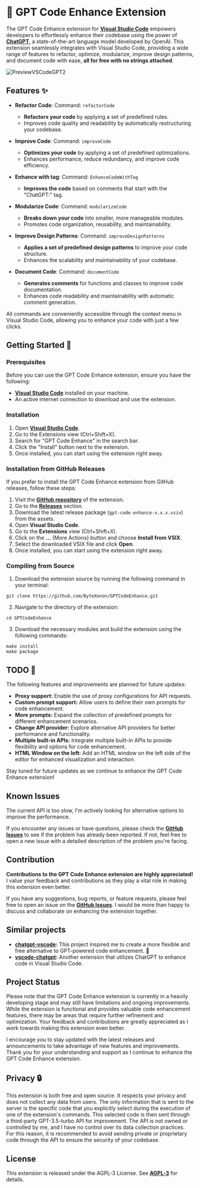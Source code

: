 # 🚀 GPT Code Enhance Extension

The GPT Code Enhance extension for **[Visual Studio Code](https://code.visualstudio.com/)** empowers developers to effortlessly enhance their codebase using the power of **[ChatGPT](https://chat.openai.com)**, a state-of-the-art language model developed by OpenAI. This extension seamlessly integrates with Visual Studio Code, providing a wide range of features to refactor, optimize, modularize, improve design patterns, and document code with ease, **all for free with no strings attached**.

![PreviewVSCodeGPT2](https://github.com/ByteXenon/GPTCodeEnhance/assets/125568681/a347c36e-2088-45bf-b343-0d65816a7799)


## Features ✨

- **Refactor Code**: Command: `refactorCode`
  - **Refactors your code** by applying a set of predefined rules.
  - Improves code quality and readability by automatically restructuring your codebase.

- **Improve Code**: Command: `improveCode`
  - **Optimizes your code** by applying a set of predefined optimizations.
  - Enhances performance, reduce redundancy, and improve code efficiency.

- **Enhance with tag**: Command: `EnhanceCodeWithTag`
  - **Improves the code** based on comments that start with the "ChatGPT:" tag.

- **Modularize Code**: Command: `modularizeCode`
  - **Breaks down your code** into smaller, more manageable modules.
  - Promotes code organization, reusability, and maintainability.

- **Improve Design Patterns**: Command: `improveDesignPatterns`
  - **Applies a set of predefined design patterns** to improve your code structure.
  - Enhances the scalability and maintainability of your codebase.

- **Document Code**: Command: `documentCode`
  - **Generates comments** for functions and classes to improve code documentation.
  - Enhances code readability and maintainability with automatic comment generation.


All commands are conveniently accessible through the context menu in Visual Studio Code, allowing you to enhance your code with just a few clicks.

## Getting Started 🚀

### Prerequisites

Before you can use the GPT Code Enhance extension, ensure you have the following:

- **[Visual Studio Code](https://code.visualstudio.com/)** installed on your machine.
- An active internet connection to download and use the extension.

### Installation

1. Open **[Visual Studio Code](https://code.visualstudio.com/)**.
2. Go to the Extensions view (Ctrl+Shift+X).
3. Search for "GPT Code Enhance" in the search bar.
4. Click the "Install" button next to the extension.
5. Once installed, you can start using the extension right away.

### Installation from GitHub Releases

If you prefer to install the GPT Code Enhance extension from GitHub releases, follow these steps:

1. Visit the **[GitHub repository](https://github.com/ByteXenon/GPTCodeEnhance)** of the extension.
2. Go to the **[Releases](https://github.com/ByteXenon/GPTCodeEnhance/releases)** section.
3. Download the latest release package (`gpt-code-enhance-x.x.x.vsix`) from the assets.
4. Open **Visual Studio Code**.
5. Go to the **Extensions** view (Ctrl+Shift+X).
6. Click on the **...** (More Actions) button and choose **Install from VSIX**.
7. Select the downloaded VSIX file and click **Open**.
8. Once installed, you can start using the extension right away.


### Compiling from Source

1. Download the extension source by running the following command in your terminal:
```
git clone https://github.com/ByteXenon/GPTCodeEnhance.git
```
2. Navigate to the directory of the extension:
```
cd GPTCodeEnhance
```
3. Download the necessary modules and build the extension using the following commands:
```
make install
make package
```


## TODO 📝

The following features and improvements are planned for future updates:

- **Proxy support:** Enable the use of proxy configurations for API requests.
- **Custom prompt support:** Allow users to define their own prompts for code enhancement.
- **More prompts:** Expand the collection of predefined prompts for different enhancement scenarios.
- **Change API provider:** Explore alternative API providers for better performance and functionality.
- **Multiple built-in APIs:** Integrate multiple built-in APIs to provide flexibility and options for code enhancement.
- **HTML Window on the left:** Add an HTML window on the left side of the editor for enhanced visualization and interaction.

Stay tuned for future updates as we continue to enhance the GPT Code Enhance extension!

## Known Issues

The current API is too slow, I'm actively looking for alternative options to improve the performance.

If you encounter any issues or have questions, please check the **[GitHub Issues](https://github.com/ByteXenon/GPTCodeEnhance/issues)** to see if the problem has already been reported. If not, feel free to open a new issue with a detailed description of the problem you're facing.

## Contribution

**Contributions to the GPT Code Enhance extension are highly appreciated!** I value your feedback and contributions as they play a vital role in making this extension even better.

If you have any suggestions, bug reports, or feature requests, please feel free to open an issue on the **[GitHub Issues](https://github.com/ByteXenon/GPTCodeEnhance/issues)**. I would be more than happy to discuss and collaborate on enhancing the extension together.


## Similar projects

  -  **[chatgpt-vscode](https://github.com/timkmecl/chatgpt-vscode):** This project inspired me to create a more flexible and free alternative to GPT-powered code enhancement. 🌟
  -  **[vscode-chatgpt](https://github.com/gencay/vscode-chatgpt):** Another extension that utilizes ChatGPT to enhance code in Visual Studio Code.

## Project Status

Please note that the GPT Code Enhance extension is currently in a heavily developing stage and may still have limitations and ongoing improvements. While the extension is functional and provides valuable code enhancement features, there may be areas that require further refinement and optimization. Your feedback and contributions are greatly appreciated as I work towards making this extension even better.

I encourage you to stay updated with the latest releases and announcements to take advantage of new features and improvements. Thank you for your understanding and support as I continue to enhance the GPT Code Enhance extension.


## Privacy 🔒

This extension is both free and open source. It respects your privacy and does not collect any data from users. The only information that is sent to the server is the specific code that you explicitly select during the execution of one of the extension's commands. This selected code is then sent through a third-party GPT-3.5-turbo API for improvement. The API is not owned or controlled by me, and I have no control over its data collection practices. For this reason, it is recommended to avoid sending private or proprietary code through the API to ensure the security of your codebase.

## License

This extension is released under the AGPL-3 License. See **[AGPL-3](LICENSE)** for details.
